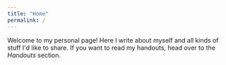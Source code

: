 ```yaml
---
title: "Home"
permalink: /
---
```


Welcome to my personal page! Here I write about myself and all kinds of stuff I'd like to share. If you want to read my handouts, head over to the _Handouts_ section. 

